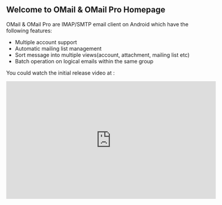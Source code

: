 ## Welcome to OMail & OMail Pro Homepage

OMail & OMail Pro are IMAP/SMTP email client on Android which have the following features:

- Multiple account support
- Automatic mailing list management
- Sort message into multiple views(account, attachment, mailing list etc)
- Batch operation on logical emails within the same group


You could watch the initial release video at :

<div>
  <iframe width="560" height="315" src="https://www.youtube.com/embed/zWoh1Dqq6-Y" frameborder="0">
  </iframe>
</div>
